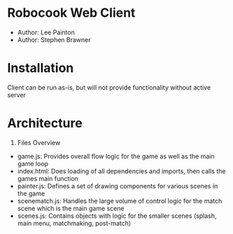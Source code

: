 Robocook Web Client
===================
* Author: Lee Painton
* Author: Stephen Brawner

Installation
============
Client can be run as-is, but will not provide functionality without active server

Architecture
============
1. Files Overview
  * game.js: Provides overall flow logic for the game as well as the main game loop
  * index.html: Does loading of all dependencies and imports, then calls the games main function
  * painter.js: Defines a set of drawing components for various scenes in the game
  * scenematch.js: Handles the large volume of control logic for the match scene which is the main game scene
  * scenes.js: Contains objects with logic for the smaller scenes (splash, main menu, matchmaking, post-match)
